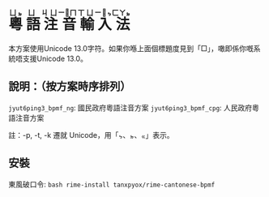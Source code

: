 <h1> 
  <ruby> 
    粵 <rp>(</rp><rt>ㄩㆵ</rt><rp>)</rp>
    語 <rp>(</rp><rt>ㄩ</rt><rp>)</rp>
    注 <rp>(</rp><rt>ㄐㄩ</rt><rp>)</rp>
    音 <rp>(</rp><rt>ㄧㆿㄇ</rt><rp>)</rp>
    輸 <rp>(</rp><rt>ㄒㄩ</rt><rp>)</rp>
    入 <rp>(</rp><rt>ㄧㆿㆴ</rt><rp>)</rp>
    法 <rp>(</rp><rt>ㄈㄚㆵ</rt><rp>)</rp>
  </ruby> 
</h1>

本方案使用Unicode 13.0字符。如果你喺上面個標題度見到「□」，噉即係你嘅系統唔支援Unicode 13.0。

## 說明：（按方案時序排列）
`jyut6ping3_bpmf_ng`: 國民政府粵語注音方案
`jyut6ping3_bpmf_cpg`: 人民政府粵語注音方案

註：-p, -t, -k 遷就 Unicode，用「ㆴ、ㆵ、ㆻ」表示。

## 安裝
東風破口令:
`bash rime-install tanxpyox/rime-cantonese-bpmf`
